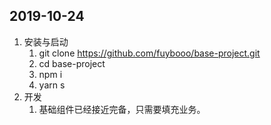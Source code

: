 ## 2019-10-24
1. 安装与启动
    1. git clone https://github.com/fuybooo/base-project.git
    2. cd base-project
    3. npm i
    4. yarn s
2. 开发
    1. 基础组件已经接近完备，只需要填充业务。
